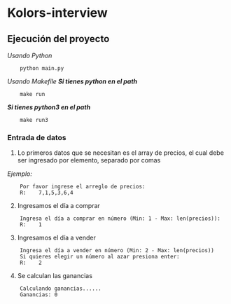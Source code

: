 # Kolors-interview

## Ejecución del proyecto
*Usando Python*
```
    python main.py
```

*Usando Makefile*
***Si tienes python en el path***

```
    make run
```
***Si tienes python3 en el path***

```
    make run3
```

### Entrada de datos
1. Lo primeros datos que se necesitan es el array de precios, el cual debe ser ingresado por elemento, separado por comas

*Ejemplo:*
```
    Por favor ingrese el arreglo de precios:
    R:    7,1,5,3,6,4

```

2.  Ingresamos el día a comprar

```
    Ingresa el día a comprar en número (Min: 1 - Max: len(precios)):
    R:    1
```

3. Ingresamos el día a vender
```
    Ingresa el día a vender en número (Min: 2 - Max: len(precios))
    Si quieres elegir un número al azar presiona enter:
    R:    2
```

4. Se calculan las ganancias
```
    Calculando ganancias......
    Ganancias: 0
```
